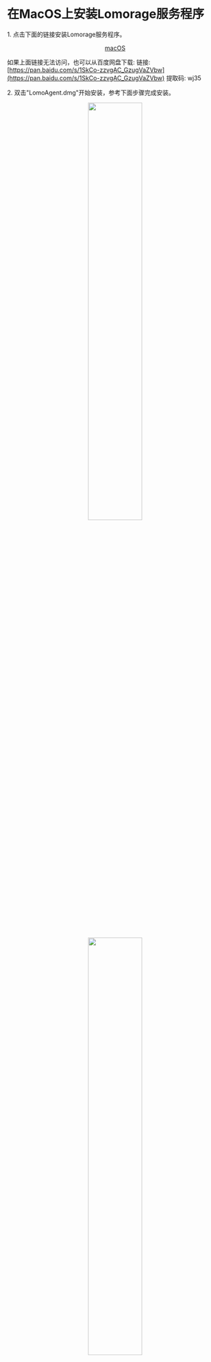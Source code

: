 # 在MacOS上安装Lomorage服务程序

<span>1.</span> 点击下面的链接安装Lomorage服务程序。

<p align="center">
<a href="https://github.com/lomorage/LomoAgentOSX/releases/download/2020_05_05.00_26_36.0.54e76a8/LomoAgent.dmg" title="Install Lomorage for macOS" class="badge">macOS</a>
</p>

如果上面链接无法访问，也可以从百度网盘下载:
链接: [https://pan.baidu.com/s/1SkCo-zzvgAC_GzugVaZVbw](https://pan.baidu.com/s/1SkCo-zzvgAC_GzugVaZVbw)
提取码: wj35

<span>2.</span> 双击"LomoAgent.dmg"开始安装，参考下面步骤完成安装。

<div align="center">
<p class="screenshoot">
  <img width="50%" src="/img/installation/osx-install-1.png">
  <img width="50%" src="/img/installation/osx-install-2.png">
  <img width="50%" src="/img/installation/osx-install-3.png">
</p>
</div>

<span>3.</span> 运行应用程序LomoAgent，如果有防火墙提示，请允许LomoAgent访问网络。

<span>4.</span> 程序启动后，**您需要设置数据目录才能正常使用**，数据目录用来存储您的手机上传的照片视频。除此之前您也可以再多选择一个冗余备份目录，系统会每天定时进行冗余备份。

<div align="center">
<p class="screenshoot">
  <img width="50%" src="/img/installation/osx-lomo-agent.png">
</p>
</div>
